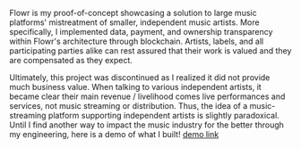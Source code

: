 Flowr is my proof-of-concept showcasing a solution to large music platforms' mistreatment of smaller, independent music artists. More specifically, I implemented data, payment, and ownership transparency within Flowr's architecture through blockchain. Artists, labels, and all participating parties alike can rest assured that their work is valued and they are compensated as they expect. 

Ultimately, this project was discontinued as I realized it did not provide much business value. When talking to various independent artists, it became clear their main revenue / livelihood comes live performances and services, not music streaming or distribution. Thus, the idea of a music-streaming platform supporting independent artists is slightly paradoxical. Until I find another way to impact the music industry for the better through my engineering, here is a demo of what I built! [demo link](https://drive.google.com/file/d/1ndg2qxungFRMUOwiWeAF6x8Tt6xEiwyN/view?usp=sharing)
